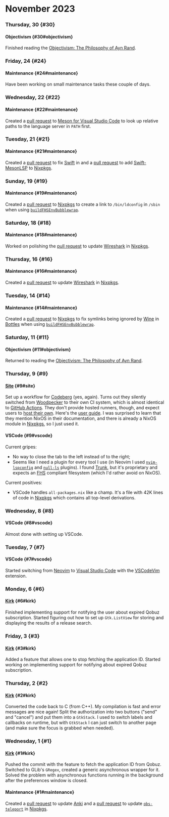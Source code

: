 # November 2023

### Thursday, 30 {#30}

#### Objectivism {#30#objectivism}

Finished reading the [Objectivism: The Philosophy of Ayn Rand](https://en.wikipedia.org/wiki/Objectivism:_The_Philosophy_of_Ayn_Rand).

### Friday, 24 {#24}

#### Maintenance {#24#maintenance}

Have been working on small maintenance tasks these couple of days.

### Wednesday, 22 {#22}

#### Maintenance {#22#maintenance}

Created a [pull request](https://github.com/mesonbuild/vscode-meson/pull/198) to [Meson for Visual Studio Code](https://github.com/mesonbuild/vscode-meson) to look up relative paths to the language server in `PATH` first.

### Tuesday, 21 {#21}

#### Maintenance {#21#maintenance}

Created a [pull request](https://github.com/NixOS/nixpkgs/pull/269015) to fix [Swift](http://swift.org) in and a [pull request](https://github.com/NixOS/nixpkgs/pull/269042) to add [Swift-MesonLSP](https://github.com/JCWasmx86/Swift-MesonLSP) to [Nixpkgs](https://github.com/NixOS/nixpkgs).

### Sunday, 19 {#19}

#### Maintenance {#19#maintenance}

Created a [pull request](https://github.com/NixOS/nixpkgs/pull/268499) to [Nixpkgs](https://github.com/NixOS/nixpkgs) to create a link to `/bin/ldconfig` in `/sbin` when using [`buildFHSEnvBubblewrap`](https://nixos.org/manual/nixpkgs/unstable/#sec-fhs-environments).

### Saturday, 18 {#18}

#### Maintenance {#18#maintenance}

Worked on polishing the [pull request](https://github.com/NixOS/nixpkgs/pull/267899) to update [Wireshark](https://www.wireshark.org) in [Nixpkgs](https://github.com/NixOS/nixpkgs).

### Thursday, 16 {#16}

#### Maintenance {#16#maintenance}

Created a [pull request](https://github.com/NixOS/nixpkgs/pull/267899) to update [Wireshark](https://www.wireshark.org) in [Nixpkgs](https://github.com/NixOS/nixpkgs).

### Tuesday, 14 {#14}

#### Maintenance {#14#maintenance}

Created a [pull request](https://github.com/NixOS/nixpkgs/pull/267504) to [Nixpkgs](https://github.com/NixOS/nixpkgs) to fix symlinks being ignored by [Wine](https://www.winehq.org) in [Bottles](https://usebottles.com) when using [`buildFHSEnvBubblewrap`](https://nixos.org/manual/nixpkgs/unstable/#sec-fhs-environments).

### Saturday, 11 {#11}

#### Objectivism {#11#objectivism}

Returned to reading the [Objectivism: The Philosophy of Ayn Rand](https://en.wikipedia.org/wiki/Objectivism:_The_Philosophy_of_Ayn_Rand).

### Thursday, 9 {#9}

#### [Site](../../git.md#site) {#9#site}

Set up a workflow for [Codeberg](https://codeberg.org) (yes, again). Turns out they silently switched from [Woodpecker](https://woodpecker-ci.org) to their own CI system, which is almost identical to [GitHub Actions](https://github.com/features/actions). They don't provide hosted runners, though, and expect users to [host their own](https://forgejo.org/docs/next/admin/actions/#forgejo-runner). Here's the [user guide](https://forgejo.org/docs/next/user/actions). I was surprised to learn that they mention NixOS in their documentation, and there is already a NixOS module in [Nixpkgs](https://github.com/NixOS/nixpkgs), so I just used it.

#### VSCode {#9#vscode}

Current gripes:

- No way to close the tab to the left instead of to the right;
- Seems like I need a plugin for every tool I use (in Neovim I used [`nvim-lspconfig`](https://github.com/neovim/nvim-lspconfig) and [`null-ls`](https://github.com/jose-elias-alvarez/null-ls.nvim) plugins). I found [Trunk](https://trunk.io), but it's proprietary and expects an [FHS](https://en.wikipedia.org/wiki/Filesystem_Hierarchy_Standard) compliant filesystem (which I'd rather avoid on NixOS).

Current positives:

- VSCode handles `all-packages.nix` like a champ. It's a file with 42K lines of code in [Nixpkgs](https://github.com/NixOS/nixpkgs) which contains all top-level derivations.

### Wednesday, 8 {#8}

#### VSCode {#8#vscode}

Almost done with setting up VSCode.

### Tuesday, 7 {#7}

#### VSCode {#7#vscode}

Started switching from [Neovim](https://neovim.io) to [Visual Studio Code](https://code.visualstudio.com) with the [VSCodeVim](https://github.com/VSCodeVim/Vim) extension.

### Monday, 6 {#6}

#### [Kirk](../../git.md#kirk) {#6#kirk}

Finished implementing support for notifying the user about expired Qobuz subscription. Started figuring out how to set up `Gtk.ListView` for storing and displaying the results of a release search.

### Friday, 3 {#3}

#### [Kirk](../../git.md#kirk) {#3#kirk}

Added a feature that allows one to stop fetching the application ID. Started working on implementing support for notifying about expired Qobuz subscription.

### Thursday, 2 {#2}

#### [Kirk](../../git.md#kirk) {#2#kirk}

Converted the code back to C (from C++). My compilation is fast and error messages are nice again! Split the authorization into two buttons ("send" and "cancel") and put them into a `GtkStack`. I used to switch labels and callbacks on runtime, but with `GtkStack` I can just switch to another page (and make sure the focus is grabbed when needed).

### Wednesday, 1 {#1}

#### [Kirk](../../git.md#kirk) {#1#kirk}

Pushed the commit with the feature to fetch the application ID from Qobuz. Switched to GLib's `GRegex`, created a generic asynchronous wrapper for it. Solved the problem with asynchronous functions running in the background after the preferences window is closed.

#### Maintenance {#1#maintenance}

Created a [pull request](https://github.com/NixOS/nixpkgs/pull/264796) to update [Anki](https://apps.ankiweb.net) and a [pull request](https://github.com/NixOS/nixpkgs/pull/264809) to update [`obs-teleport`](https://github.com/fzwoch/obs-teleport) in [Nixpkgs](https://github.com/NixOS/nixpkgs).
